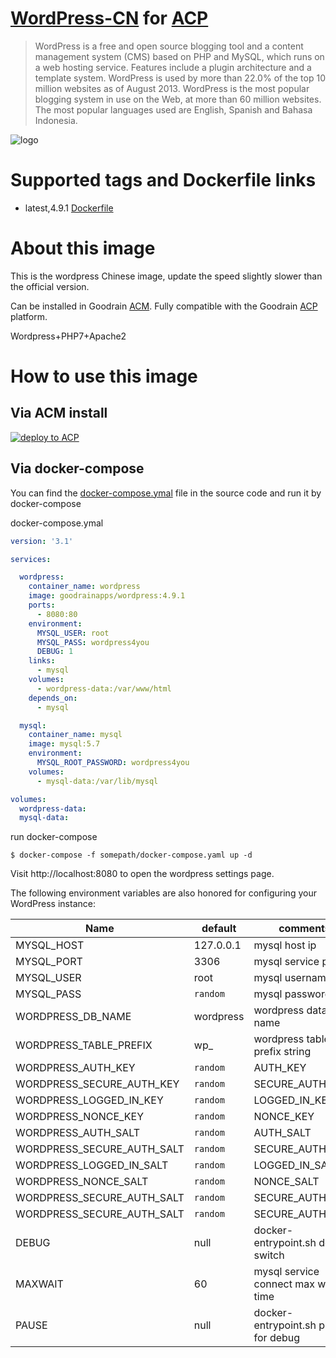 # [WordPress-CN](http://app.goodrain.com/group/detail/11/) for [ACP](https://www.goodrain.com/ACP.html)
> WordPress is a free and open source blogging tool and a content management system (CMS) based on PHP and MySQL, which runs on a web hosting service. Features include a plugin architecture and a template system. WordPress is used by more than 22.0% of the top 10 million websites as of August 2013. WordPress is the most popular blogging system in use on the Web, at more than 60 million websites. The most popular languages used are English, Spanish and Bahasa Indonesia.

![logo](http://app.goodrain.com/data/media/logo/3c93860313c244d9a23c8445868f2b61.png)


# Supported tags and Dockerfile links

- latest,4.9.1 [Dockerfile](https://github.com/goodrain-apps/wordpress/blob/master/Dockerfile)


# About this image
This is the wordpress Chinese image, update the speed slightly slower than the official version.

Can be installed in Goodrain [ACM](http://app.goodrain.com/group/detail/11/). Fully compatible with the Goodrain [ACP](https://www.goodrain.com/ACP.html) platform.

Wordpress+PHP7+Apache2

# How to use this image

## Via ACM install
[![deploy to ACP](http://ojfzu47n9.bkt.clouddn.com/20170603149649013919973.png)](http://app.goodrain.com/group/detail/11/)

## Via docker-compose
You can find the [docker-compose.ymal](https://github.com/goodrain-apps/wordpress/blob/master/docker-compose.ymal) file in the source code and run it by docker-compose

docker-compose.ymal
```yaml
version: '3.1'

services:

  wordpress:
    container_name: wordpress
    image: goodrainapps/wordpress:4.9.1
    ports:
      - 8080:80
    environment:
      MYSQL_USER: root
      MYSQL_PASS: wordpress4you
      DEBUG: 1
    links:
      - mysql
    volumes:
      - wordpress-data:/var/www/html
    depends_on:
      - mysql

  mysql:
    container_name: mysql
    image: mysql:5.7
    environment:
      MYSQL_ROOT_PASSWORD: wordpress4you
    volumes:
      - mysql-data:/var/lib/mysql

volumes:
  wordpress-data:
  mysql-data:
```

run docker-compose
```
$ docker-compose -f somepath/docker-compose.yaml up -d
```

Visit http://localhost:8080 to open the wordpress settings page.

The following environment variables are also honored for configuring your WordPress instance:

| Name                       | default   | comments                             |
| -------------------------- | --------- | ------------------------------------ |
| MYSQL_HOST                 | 127.0.0.1 | mysql host ip                        |
| MYSQL_PORT                 | 3306      | mysql service port                   |
| MYSQL_USER                 | root      | mysql username                       |
| MYSQL_PASS                 | `random`  | mysql password                       |
| WORDPRESS_DB_NAME          | wordpress | wordpress database name              |
| WORDPRESS_TABLE_PREFIX     | wp_       | wordpress table prefix string        |
| WORDPRESS_AUTH_KEY         | `random`  | AUTH_KEY                             |
| WORDPRESS_SECURE_AUTH_KEY  | `random`  | SECURE_AUTH_KEY                      |
| WORDPRESS_LOGGED_IN_KEY    | `random`  | LOGGED_IN_KEY                        |
| WORDPRESS_NONCE_KEY        | `random`  | NONCE_KEY                            |
| WORDPRESS_AUTH_SALT        | `random`  | AUTH_SALT                            |
| WORDPRESS_SECURE_AUTH_SALT | `random`  | SECURE_AUTH_SALT                     |
| WORDPRESS_LOGGED_IN_SALT   | `random`  | LOGGED_IN_SALT                       |
| WORDPRESS_NONCE_SALT       | `random`  | NONCE_SALT                           |
| WORDPRESS_SECURE_AUTH_SALT | `random`  | SECURE_AUTH_SALT                     |
| WORDPRESS_SECURE_AUTH_SALT | `random`  | SECURE_AUTH_SALT                     |
| DEBUG                      | null      | docker-entrypoint.sh debug switch    |
| MAXWAIT                    | 60        | mysql service connect max wait time  |
| PAUSE                      | null      | docker-entrypoint.sh pause for debug |

